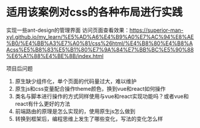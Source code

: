 # 适用该案例对css的各种布局进行实践
实现一些ant-design的管理界面
访问页面查看效果：https://superior-man-xyl.github.io/my_learn/%E5%AD%A6%E4%B9%A0%E7%AC%94%E8%AE%B0/%E4%BB%A3%E7%A0%81/css%26html/%E4%B8%80%E4%B8%AAcss%E5%B8%83%E5%B1%80%E7%9A%84%E7%BB%BC%E5%90%88%E6%A1%88%E4%BE%8B/index.html

项目后问题
1. 原生缺少组件化，单个页面的代码量过大，难以维护
2. 原生js和css变量配合操作theme颜色，换到vue和react如何操作
3. 类名与脚本进行操作的方式同样使用与vue和react实现功能吗？或者vue和react有什么更好的方法
4. 前端路由的原理是怎么实现的，使用原生js怎么做到
5. 转换到框架后，编程思维上发生了哪些变化，写法的变化怎么样